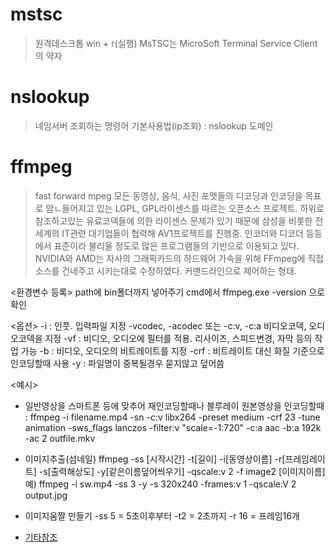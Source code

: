 


# mstsc
> 원격데스크톱
  win + r(실행)
  MsTSC는   MicroSoft Terminal Service Client 의 약자

# nslookup
> 네임서버 조회하는 명령어
  기본사용법(ip조회) : nslookup 도메인

# ffmpeg
> fast forward mpeg
> 모든 동영상, 음식, 사진 포맷들의 디코딩과 인코딩을 목표로 맘ㄴ들어지고 있는 LGPL, GPL라이센스를 따르는 오픈소스 프로젝트.
하위로 참조하고있는 유료코덱들에 의한 라이센스 문제가 있기 때문에 삼성을 비롯한 전세계의 IT관련 대기업들이 협력해 AV1프로젝트를 진행중.
인코더와 디코더 등등에서 표준이라 불리울 정도로 많은 프로그램들의 기반으로 이용되고 있다.
NVIDIA와 AMD는 자사의 그래픽카드의 하드웨어 가속을 위해 FFmpeg에 직접 소스를 건네주고 시키는대로 수정하였다.
> 커맨드라인으로 제어하는 형태.

<환경변수 등록>
path에 bin폴더까지 넣어주기
cmd에서 ffmpeg.exe -version 으로 확인

<옵션>
-i : 인풋. 입력파일 지정
-vcodec, -acodec  또는 -c:v, -c:a  비디오코덱, 오디오코덱을 지정
-vf : 비디오, 오디오에 필터를 적용. 리사이즈, 스피드변경, 자막 등의 작업 가능
-b : 비디오, 오디오의 비트레이트를 지정
-crf : 비트레이트 대신 화질 기준으로 인코딩할때 사용
-y : 파일명이 중복될경우 묻지않고 덮어씀

<예시>
- 일반영상을 스마트폰 등에 맞추어 재인코딩할때나 블루레이 원본영상을 인코딩할때 : 
ffmpeg -i filename.mp4 -sn -c:v libx264 -preset medium -crf 23 -tune animation -sws_flags lanczos -filter:v "scale=-1:720" -c:a aac -b:a 192k -ac 2 outfile.mkv

- 이미지추출(섬네일)
ffmpeg -ss [시작시간] -t[길이] -i[동영상이름] -r[프레임레이트] -s[출력해상도] -y[같은이름덮어씌우기] -qscale:v 2 -f image2 [이미지이름]
예) ffmpeg -i sw.mp4 -ss 3 -y -s 320x240 -frames:v 1 -qscale:V 2 output.jpg

- 이미지움짤 만들기
  -ss 5 = 5초이후부터     -t2  = 2초까지    -r 16 = 프레임16개
- [기타참조](https://blog.naver.com/PostView.nhn?isHttpsRedirect=true&blogId=msnayana&logNo=221574059955&categoryNo=33&parentCategoryNo=0&viewDate=&currentPage=1&postListTopCurrentPage=1&from=postView)